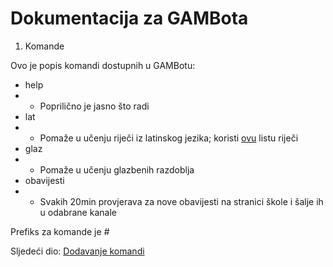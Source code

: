 # Dokumentacija za GAMBota

1. Komande

Ovo je popis komandi dostupnih u GAMBotu:
- help
- - Poprilično je jasno što radi
- lat
- - Pomaže u učenju riječi iz latinskog jezika; koristi [ovu](https://github.com/GAM-2-5-2021/GAMbot/blob/main/commands/files/lat.txt) listu riječi
- glaz
- - Pomaže u učenju glazbenih razdoblja
- obavijesti
- - Svakih 20min provjerava za nove obavijesti na stranici škole i šalje ih u odabrane kanale

Prefiks za komande je *#*

Sljedeći dio: 
[Dodavanje komandi](https://github.com/GAM-2-5-2021/GAMbot/blob/main/Dokumentacija/dodavanje%20komandi.md)